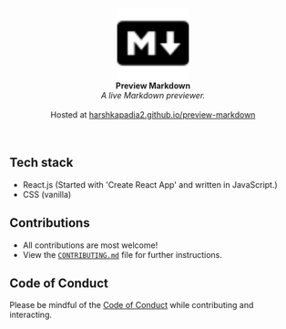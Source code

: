 <p align="center">
  <img src="public/logo.svg" alt="Preview Markdown" width="25%" />
  <br />
  <b>Preview Markdown</b>
  <br />
  <i>A live Markdown previewer.</i>
  <br />
  <br />
  Hosted at <a href="https://harshkapadia2.github.io/preview-markdown/">harshkapadia2.github.io/preview-markdown</a>
  <br />
  <br />
  <br />
</p>

## Tech stack
  - React.js (Started with 'Create React App' and written in JavaScript.)
  - CSS (vanilla)

## Contributions

- All contributions are most welcome!
- View the [`CONTRIBUTING.md`](CONTRIBUTING.md) file for further instructions.

## Code of Conduct

Please be mindful of the [Code of Conduct](CODE_OF_CONDUCT.md) while contributing and interacting.
